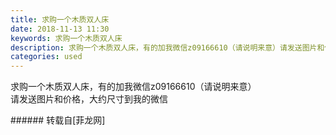 ```yaml
---
title: 求购一个木质双人床
date: 2018-11-13 11:30
keywords: 求购一个木质双人床
description: 求购一个木质双人床，有的加我微信z09166610（请说明来意）请发送图片和价格，大约尺寸到我的微信
categories: used
---
```

<td class="t_f" id="postmessage_2267271">

求购一个木质双人床，有的加我微信z09166610（请说明来意）<br/>
请发送图片和价格，大约尺寸到我的微信<br/>
</td>
###### 转载自[菲龙网]